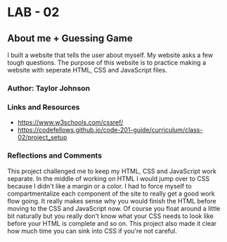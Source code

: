 # LAB - 02
## About me + Guessing Game
I built a website that tells the user about myself. My website asks a few tough questions. The purpose of this website is to practice making a website with seperate HTML, CSS and JavaScript files.
### Author: Taylor Johnson
### Links and Resources
- https://www.w3schools.com/cssref/
- https://codefellows.github.io/code-201-guide/curriculum/class-02/project_setup
### Reflections and Comments
This project challenged me to keep my HTML, CSS and JavaScript work separate. In the middle of working on HTML I would jump over to CSS because I didn't like a margin or a color. I had to force myself to compartmentalize each component of the site to really get a good work flow going. It really makes sense why you would finish the HTML before moving to the CSS and JavaScript now. Of course you float around a little bit naturally but you really don't know what your CSS needs to  look like before your HTML is complete and so on. This project also made it clear how much time you can sink into CSS if you're not careful. 
